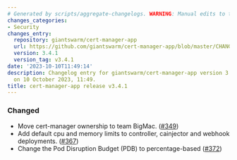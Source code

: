 ```yaml
---
# Generated by scripts/aggregate-changelogs. WARNING: Manual edits to this files will be overwritten.
changes_categories:
- Security
changes_entry:
  repository: giantswarm/cert-manager-app
  url: https://github.com/giantswarm/cert-manager-app/blob/master/CHANGELOG.md#341---2023-10-10
  version: 3.4.1
  version_tag: v3.4.1
date: '2023-10-10T11:49:14'
description: Changelog entry for giantswarm/cert-manager-app version 3.4.1, published
  on 10 October 2023, 11:49.
title: cert-manager-app release v3.4.1
---
```


### Changed
- Move cert-manager ownership to team BigMac. ([#349](https://github.com/giantswarm/cert-manager-app/pull/349))
- Add default cpu and memory limits to controller, cainjector and webhook deployments. ([#367](https://github.com/giantswarm/cert-manager-app/pull/367))
- Change the Pod Disruption Budget (PDB) to percentage-based ([#372](https://github.com/giantswarm/cert-manager-app/pull/372))
